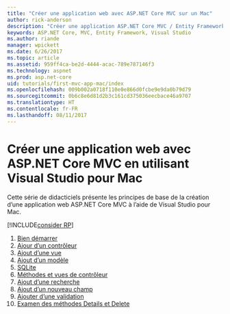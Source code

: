 ```yaml
---
title: "Créer une application web avec ASP.NET Core MVC sur un Mac"
author: rick-anderson
description: "Créer une application ASP.NET Core MVC / Entity Framework avec Visual Studio pour Mac"
keywords: ASP.NET Core, MVC, Entity Framework, Visual Studio
ms.author: riande
manager: wpickett
ms.date: 6/26/2017
ms.topic: article
ms.assetid: 959ff4ca-be2d-4444-acac-789e787146f3
ms.technology: aspnet
ms.prod: asp.net-core
uid: tutorials/first-mvc-app-mac/index
ms.openlocfilehash: 009b002a0718f110e0e866d0fcbe9e9da0b79d79
ms.sourcegitcommit: 0b6c8e6d81d2b3c161cd375036eecbace46a9707
ms.translationtype: HT
ms.contentlocale: fr-FR
ms.lasthandoff: 08/11/2017
---
```

# <a name="create-a-web-app-with-aspnet-core-mvc-using-visual-studio-for-mac"></a>Créer une application web avec ASP.NET Core MVC en utilisant Visual Studio pour Mac

Cette série de didacticiels présente les principes de base de la création d’une application web ASP.NET Core MVC à l’aide de Visual Studio pour Mac. 

[!INCLUDE[consider RP](../../includes/razor.md)]

1. [Bien démarrer](start-mvc.md)
1. [Ajour d’un contrôleur](adding-controller.md)
1. [Ajout d’une vue](adding-view.md)
1. [Ajout d’un modèle](adding-model.md)
1. [SQLite](working-with-sql.md)
1. [Méthodes et vues de contrôleur](controller-methods-views.md)
1. [Ajout d’une recherche](search.md)
1. [Ajout d’un nouveau champ](new-field.md)
1. [Ajouter d’une validation](validation.md)
1. [Examen des méthodes Details et Delete](xref:tutorials/first-mvc-app/details)
